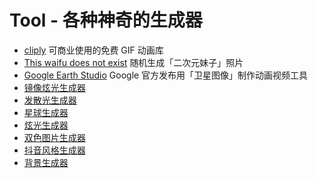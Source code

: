 # Tool - 各种神奇的生成器

- [cliply](https://cliply.co/)
可商业使用的免费 GIF 动画库
- [This waifu does not exist](https://www.thiswaifudoesnotexist.net/)
随机生成「二次元妹子」照片
- [Google Earth Studio](https://www.google.com/earth/studio/?ref=appinn)
Google 官方发布用「卫星图像」制作动画视频工具
- [镜像炫光生成器](http://weavesilk.com/)
- [发散光生成器](https://wangyasai.github.io/Stars-Emmision/)
- [星球生成器](http://planetmaker.wthr.us/)
- [炫光生成器](https://codepen.io/tsuhre/full/BYbjyg)
- [双色图片生成器](https://duotone.shapefactory.co/?f=fdfdfd&t=000000&q=_)
- [抖音风格生成器](https://photomosh.com/)
- [背景生成器](https://bggenerator.com/zh-cn.php)

